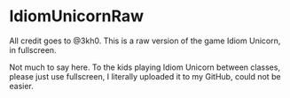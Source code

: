 # IdiomUnicornRaw
All credit goes to @3kh0. This is a raw version of the game Idiom Unicorn, in fullscreen.

Not much to say here.
To the kids playing Idiom Unicorn between classes, please just use fullscreen, I literally uploaded it to my GitHub, could not be easier.
